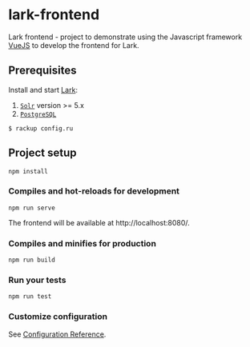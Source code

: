 # lark-frontend
Lark frontend - project to demonstrate using the Javascript framework [VueJS](https://vuejs.org/)
 to develop the frontend for Lark.

## Prerequisites

Install and start [Lark](https://gitlab.com/surfliner/surfliner/tree/master/lark):

1. [`Solr`][solr] version >= 5.x
1. [`PostgreSQL`][postgres]

```
$ rackup config.ru
```

## Project setup
```
npm install
```

### Compiles and hot-reloads for development
```
npm run serve
```

The frontend will be available at http://localhost:8080/.

### Compiles and minifies for production
```
npm run build
```

### Run your tests
```
npm run test
```

### Customize configuration
See [Configuration Reference](https://cli.vuejs.org/config/).


[solr]: http://lucene.apache.org/solr/
[postgres]: https://www.postgresql.org/

